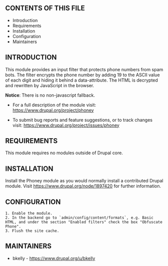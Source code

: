 CONTENTS OF THIS FILE
---------------------

 * Introduction
 * Requirements
 * Installation
 * Configuration
 * Maintainers


INTRODUCTION
------------

This module provides an input filter that protects phone numbers from spam
bots. The filter encrypts the phone number by adding 19 to the ASCII value
of each digit and hiding it behind a data-attribute. The HTML is decrypted
and rewritten by JavaScript in the browser.

**Notice**: There is no non-javascript fallback.

 * For a full description of the module visit:
   https://www.drupal.org/project/phoney

 * To submit bug reports and feature suggestions, or to track changes visit:
   https://www.drupal.org/project/issues/phoney


REQUIREMENTS
------------

This module requires no modules outside of Drupal core.


INSTALLATION
------------

Install the Phoney module as you would normally install a contributed Drupal
module. Visit https://www.drupal.org/node/1897420 for further information.


CONFIGURATION
-------------

    1. Enable the module.
    2. In the backend go to `admin/config/content/formats`, e.g. Basic HTML, and under the section "Enabled filters" check the box "Obfuscate Phone".
    3. Flush the site cache.


MAINTAINERS
-----------

 * bkelly - https://www.drupal.org/u/bkelly
